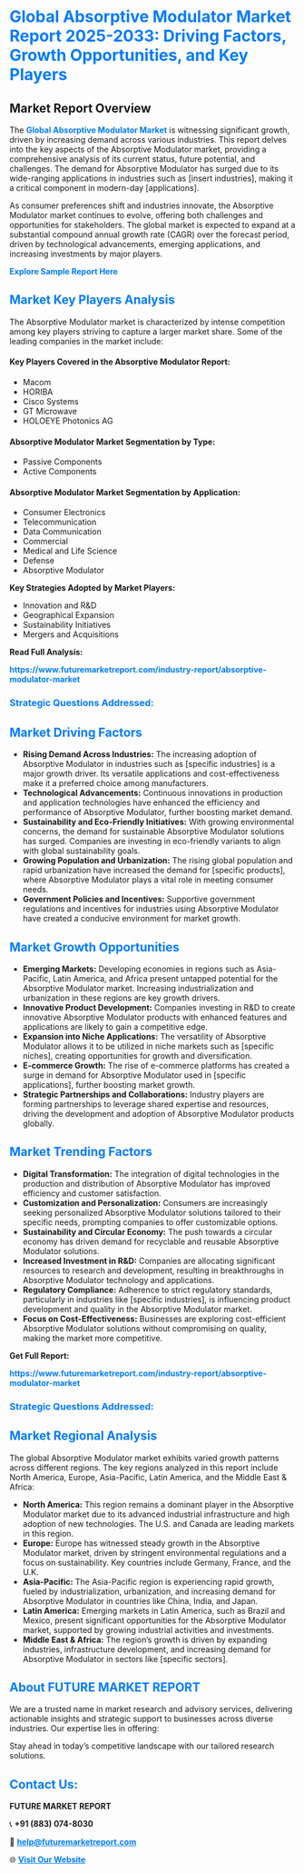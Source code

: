 <h1 style="color: #007BFF;">Global Absorptive Modulator Market Report 2025-2033: Driving Factors, Growth Opportunities, and Key Players</h1>

<section id="overview">
<h2>Market Report Overview</h2>
<p>The <a href="https://www.futuremarketreport.com/industry-report/absorptive-modulator-market" style="color: #007BFF; text-decoration: none;"><strong>Global Absorptive Modulator Market</strong></a> is witnessing significant growth, driven by increasing demand across various industries. This report delves into the key aspects of the Absorptive Modulator market, providing a comprehensive analysis of its current status, future potential, and challenges. The demand for Absorptive Modulator has surged due to its wide-ranging applications in industries such as [insert industries], making it a critical component in modern-day [applications].</p>
<p>As consumer preferences shift and industries innovate, the Absorptive Modulator market continues to evolve, offering both challenges and opportunities for stakeholders. The global market is expected to expand at a substantial compound annual growth rate (CAGR) over the forecast period, driven by technological advancements, emerging applications, and increasing investments by major players.</p>
</section>

<section id="overview">
<p><a href="https://www.futuremarketreport.com/request-sample/reportId=119842" style="color: #007BFF; text-decoration: none;"><strong>Explore Sample Report Here</strong></a></p>
</section>

<section id="key-players">
<h2 style="color: #007BFF;">Market Key Players Analysis</h2>
<p>The Absorptive Modulator market is characterized by intense competition among key players striving to capture a larger market share. Some of the leading companies in the market include:</p>
<h4>Key Players Covered in the Absorptive Modulator Report:</h4>
<ul><li>Macom</li><li>HORIBA</li><li>Cisco Systems</li><li>GT Microwave</li><li>HOLOEYE Photonics AG</li></ul>
<h4>Absorptive Modulator Market Segmentation by Type:</h4>
<ul><li>Passive Components</li><li>Active Components</li></ul>

<h4>Absorptive Modulator Market Segmentation by Application:</h4>
<ul><li>Consumer Electronics</li><li>Telecommunication</li><li>Data Communication</li><li>Commercial</li><li>Medical and Life Science</li><li>Defense</li><li>Absorptive Modulator</li></ul>
<p><strong>Key Strategies Adopted by Market Players:</strong></p>
<ul>
<li>Innovation and R&D</li>
<li>Geographical Expansion</li>
<li>Sustainability Initiatives</li>
<li>Mergers and Acquisitions</li>
</ul>
</section>

<section>
<p><strong>Read Full Analysis: </strong></p><a href="https://www.futuremarketreport.com/industry-report/absorptive-modulator-market" style="color: #007BFF; text-decoration: none;"><strong>https://www.futuremarketreport.com/industry-report/absorptive-modulator-market</strong></a>
<h3 style="color: #007BFF;">Strategic Questions Addressed:</h3>
</section>

<section id="driving-factors">
<h2 style="color: #007BFF;">Market Driving Factors</h2>
<ul>
<li><strong>Rising Demand Across Industries:</strong> The increasing adoption of Absorptive Modulator in industries such as [specific industries] is a major growth driver. Its versatile applications and cost-effectiveness make it a preferred choice among manufacturers.</li>
<li><strong>Technological Advancements:</strong> Continuous innovations in production and application technologies have enhanced the efficiency and performance of Absorptive Modulator, further boosting market demand.</li>
<li><strong>Sustainability and Eco-Friendly Initiatives:</strong> With growing environmental concerns, the demand for sustainable Absorptive Modulator solutions has surged. Companies are investing in eco-friendly variants to align with global sustainability goals.</li>
<li><strong>Growing Population and Urbanization:</strong> The rising global population and rapid urbanization have increased the demand for [specific products], where Absorptive Modulator plays a vital role in meeting consumer needs.</li>
<li><strong>Government Policies and Incentives:</strong> Supportive government regulations and incentives for industries using Absorptive Modulator have created a conducive environment for market growth.</li>
</ul>
</section>

<section id="growth-opportunities">
<h2 style="color: #007BFF;">Market Growth Opportunities</h2>
<ul>
<li><strong>Emerging Markets:</strong> Developing economies in regions such as Asia-Pacific, Latin America, and Africa present untapped potential for the Absorptive Modulator market. Increasing industrialization and urbanization in these regions are key growth drivers.</li>
<li><strong>Innovative Product Development:</strong> Companies investing in R&D to create innovative Absorptive Modulator products with enhanced features and applications are likely to gain a competitive edge.</li>
<li><strong>Expansion into Niche Applications:</strong> The versatility of Absorptive Modulator allows it to be utilized in niche markets such as [specific niches], creating opportunities for growth and diversification.</li>
<li><strong>E-commerce Growth:</strong> The rise of e-commerce platforms has created a surge in demand for Absorptive Modulator used in [specific applications], further boosting market growth.</li>
<li><strong>Strategic Partnerships and Collaborations:</strong> Industry players are forming partnerships to leverage shared expertise and resources, driving the development and adoption of Absorptive Modulator products globally.</li>
</ul>
</section>

<section id="trending-factors">
<h2 style="color: #007BFF;">Market Trending Factors</h2>
<ul>
<li><strong>Digital Transformation:</strong> The integration of digital technologies in the production and distribution of Absorptive Modulator has improved efficiency and customer satisfaction.</li>
<li><strong>Customization and Personalization:</strong> Consumers are increasingly seeking personalized Absorptive Modulator solutions tailored to their specific needs, prompting companies to offer customizable options.</li>
<li><strong>Sustainability and Circular Economy:</strong> The push towards a circular economy has driven demand for recyclable and reusable Absorptive Modulator solutions.</li>
<li><strong>Increased Investment in R&D:</strong> Companies are allocating significant resources to research and development, resulting in breakthroughs in Absorptive Modulator technology and applications.</li>
<li><strong>Regulatory Compliance:</strong> Adherence to strict regulatory standards, particularly in industries like [specific industries], is influencing product development and quality in the Absorptive Modulator market.</li>
<li><strong>Focus on Cost-Effectiveness:</strong> Businesses are exploring cost-efficient Absorptive Modulator solutions without compromising on quality, making the market more competitive.</li>
</ul>
</section>

<section>
<p><strong>Get Full Report: </strong></p><a href="https://www.futuremarketreport.com/industry-report/absorptive-modulator-market" style="color: #007BFF; text-decoration: none;"><strong>https://www.futuremarketreport.com/industry-report/absorptive-modulator-market</strong></a>
<h3 style="color: #007BFF;">Strategic Questions Addressed:</h3>
</section>


<section id="regional-analysis">
<h2 style="color: #007BFF;">Market Regional Analysis</h2>
<p>The global Absorptive Modulator market exhibits varied growth patterns across different regions. The key regions analyzed in this report include North America, Europe, Asia-Pacific, Latin America, and the Middle East & Africa:</p>
<ul>
<li><strong>North America:</strong> This region remains a dominant player in the Absorptive Modulator market due to its advanced industrial infrastructure and high adoption of new technologies. The U.S. and Canada are leading markets in this region.</li>
<li><strong>Europe:</strong> Europe has witnessed steady growth in the Absorptive Modulator market, driven by stringent environmental regulations and a focus on sustainability. Key countries include Germany, France, and the U.K.</li>
<li><strong>Asia-Pacific:</strong> The Asia-Pacific region is experiencing rapid growth, fueled by industrialization, urbanization, and increasing demand for Absorptive Modulator in countries like China, India, and Japan.</li>
<li><strong>Latin America:</strong> Emerging markets in Latin America, such as Brazil and Mexico, present significant opportunities for the Absorptive Modulator market, supported by growing industrial activities and investments.</li>
<li><strong>Middle East & Africa:</strong> The region’s growth is driven by expanding industries, infrastructure development, and increasing demand for Absorptive Modulator in sectors like [specific sectors].</li>
</ul>
</section>

<footer>
<h2 style="color: #007BFF;">About FUTURE MARKET REPORT</h2>
<p>We are a trusted name in market research and advisory services, delivering actionable insights and strategic support to businesses across diverse industries. Our expertise lies in offering:</p>

<p>Stay ahead in today’s competitive landscape with our tailored research solutions.</p>

<h2 style="color: #007BFF;">Contact Us:</h2>
<p><strong>FUTURE MARKET REPORT</strong></p>
<p>📞 <strong>+91 (883) 074-8030</strong></p>
<p>📧 <strong><a href="mailto:help@futuremarketreport.com" style="color: #007BFF;">help@futuremarketreport.com</a></strong></p>
<p>🌐 <strong><a href="https://www.futuremarketreport.com/" style="color: #007BFF;">Visit Our Website</a></strong></p>
</footer>